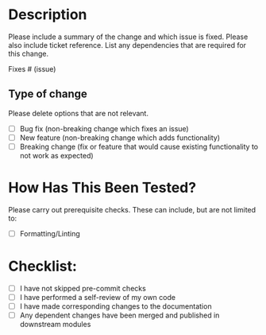 # Description

Please include a summary of the change and which issue is fixed. Please also include ticket reference. List any dependencies that are required for this change.

Fixes # (issue)

## Type of change

Please delete options that are not relevant.

- [ ] Bug fix (non-breaking change which fixes an issue)
- [ ] New feature (non-breaking change which adds functionality)
- [ ] Breaking change (fix or feature that would cause existing functionality to not work as expected)

# How Has This Been Tested?

Please carry out prerequisite checks. These can include, but are not limited to:

- [ ] Formatting/Linting

# Checklist:

- [ ] I have not skipped pre-commit checks
- [ ] I have performed a self-review of my own code
- [ ] I have made corresponding changes to the documentation
- [ ] Any dependent changes have been merged and published in downstream modules
